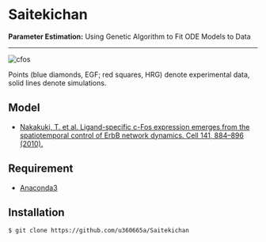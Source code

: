 # Saitekichan

**Parameter Estimation:** Using Genetic Algorithm to Fit ODE Models to Data
***
![cfos](https://user-images.githubusercontent.com/31299606/50464653-81b02700-09d5-11e9-910a-e3e2dcbd4fdd.png)

 Points (blue diamonds, EGF; red squares, HRG) denote experimental data, solid lines denote simulations.

## Model

- [Nakakuki, T. et al. Ligand-specific c-Fos expression emerges from the spatiotemporal control of ErbB network dynamics. Cell 141, 884–896 (2010).](https://www.cell.com/cell/fulltext/S0092-8674(10)00373-9)

## Requirement

- [Anaconda3](https://www.anaconda.com/)

## Installation

    $ git clone https://github.com/u360665a/Saitekichan

